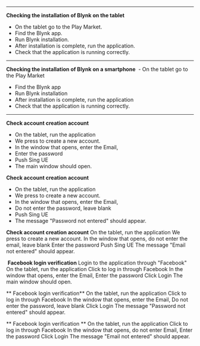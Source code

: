  ----------------
 **Checking the installation of Blynk on the tablet**
  - On the tablet go to the Play Market.
  - Find the Blynk app.
  - Run Blynk installation.
  - After installation is complete, run the application.
  - Check that the application is running correctly.
--------------------
**Checking the installation of Blynk on a smartphone**
 - On the tablet go to the Play Market
  - Find the Blynk app
  - Run Blynk installation
 - After installation is complete, run the application
- Check that the application is running correctly.
----------------
**Check account creation account**
- On the tablet, run the application
- We press to create a new account.
- In the window that opens, enter the Email,
- Enter the password
- Push Sing UE
- The main window should open.


**Check account creation account**
- On the tablet, run the application
- We press to create a new account.
- In the window that opens, enter the Email,
- Do not enter the password, leave blank
- Push Sing UE
- The message "Password not entered" should appear.


**Check account creation account**
On the tablet, run the application
We press to create a new account.
In the window that opens, do not enter the email, leave blank
Enter the password
Push Sing UE
The message "Email not entered" should appear.

 **Facebook login verification**
Login to the application through "Facebook"
On the tablet, run the application
Click to log in through Facebook
In the window that opens, enter the Email,
Enter the password
Click Login
The main window should open.

** Facebook login verification**
On the tablet, run the application
Click to log in through Facebook
In the window that opens, enter the Email,
Do not enter the password, leave blank
Click Login
The message "Password not entered" should appear.

** Facebook login verification **
On the tablet, run the application
Click to log in through Facebook
In the window that opens, do not enter Email,
Enter the password
Click Login
The message "Email not entered" should appear.
